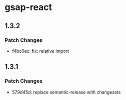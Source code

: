 # gsap-react

## 1.3.2

### Patch Changes

- f4bc0ac: fix: relative import

## 1.3.1

### Patch Changes

- 579d45d: replace semantic-release with changesets
